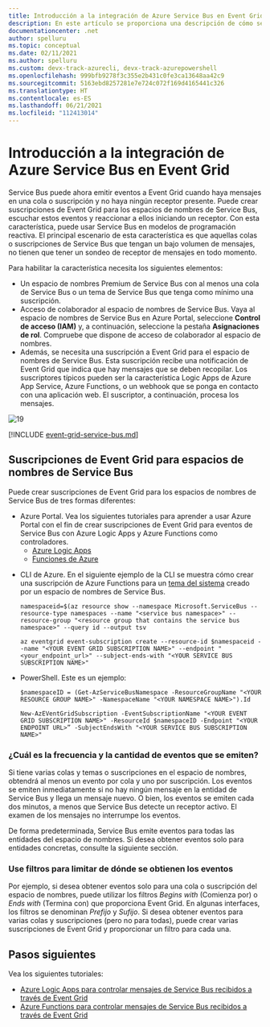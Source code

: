 ```yaml
---
title: Introducción a la integración de Azure Service Bus en Event Grid | Microsoft Docs
description: En este artículo se proporciona una descripción de cómo se integra la mensajería de Azure Service Bus con Azure Event Grid.
documentationcenter: .net
author: spelluru
ms.topic: conceptual
ms.date: 02/11/2021
ms.author: spelluru
ms.custom: devx-track-azurecli, devx-track-azurepowershell
ms.openlocfilehash: 999bfb9278f3c355e2b431c0fe3ca13648aa42c9
ms.sourcegitcommit: 5163ebd8257281e7e724c072f169d4165441c326
ms.translationtype: HT
ms.contentlocale: es-ES
ms.lasthandoff: 06/21/2021
ms.locfileid: "112413014"
---
```

# <a name="azure-service-bus-to-event-grid-integration-overview"></a>Introducción a la integración de Azure Service Bus en Event Grid
Service Bus puede ahora emitir eventos a Event Grid cuando haya mensajes en una cola o suscripción y no haya ningún receptor presente. Puede crear suscripciones de Event Grid para los espacios de nombres de Service Bus, escuchar estos eventos y reaccionar a ellos iniciando un receptor. Con esta característica, puede usar Service Bus en modelos de programación reactiva. El principal escenario de esta característica es que aquellas colas o suscripciones de Service Bus que tengan un bajo volumen de mensajes, no tienen que tener un sondeo de receptor de mensajes en todo momento. 

Para habilitar la característica necesita los siguientes elementos:

* Un espacio de nombres Premium de Service Bus con al menos una cola de Service Bus o un tema de Service Bus que tenga como mínimo una suscripción.
* Acceso de colaborador al espacio de nombres de Service Bus. Vaya al espacio de nombres de Service Bus en Azure Portal, seleccione **Control de acceso (IAM)** y, a continuación, seleccione la pestaña **Asignaciones de rol**. Compruebe que dispone de acceso de colaborador al espacio de nombres. 
* Además, se necesita una suscripción a Event Grid para el espacio de nombres de Service Bus. Esta suscripción recibe una notificación de Event Grid que indica que hay mensajes que se deben recopilar. Los suscriptores típicos pueden ser la característica Logic Apps de Azure App Service, Azure Functions, o un webhook que se ponga en contacto con una aplicación web. El suscriptor, a continuación, procesa los mensajes. 

![19][]

[!INCLUDE [event-grid-service-bus.md](./includes/event-grid-service-bus.md)]

## <a name="event-grid-subscriptions-for-service-bus-namespaces"></a>Suscripciones de Event Grid para espacios de nombres de Service Bus
Puede crear suscripciones de Event Grid para los espacios de nombres de Service Bus de tres formas diferentes:

- Azure Portal. Vea los siguientes tutoriales para aprender a usar Azure Portal con el fin de crear suscripciones de Event Grid para eventos de Service Bus con Azure Logic Apps y Azure Functions como controladores. 
    - [Azure Logic Apps](service-bus-to-event-grid-integration-example.md#receive-messages-by-using-logic-apps)
    - [Funciones de Azure](service-bus-to-event-grid-integration-function.md#connect-the-function-and-namespace-via-event-grid)
* CLI de Azure. En el siguiente ejemplo de la CLI se muestra cómo crear una suscripción de Azure Functions para un [tema del sistema](../event-grid/system-topics.md) creado por un espacio de nombres de Service Bus.

     ```azurecli-interactive
    namespaceid=$(az resource show --namespace Microsoft.ServiceBus --resource-type namespaces --name "<service bus namespace>" --resource-group "<resource group that contains the service bus namespace>" --query id --output tsv
    
    az eventgrid event-subscription create --resource-id $namespaceid --name "<YOUR EVENT GRID SUBSCRIPTION NAME>" --endpoint "<your_endpoint_url>" --subject-ends-with "<YOUR SERVICE BUS SUBSCRIPTION NAME>"
    ```
- PowerShell. Este es un ejemplo:
    ```powershell-interactive
    $namespaceID = (Get-AzServiceBusNamespace -ResourceGroupName "<YOUR RESOURCE GROUP NAME>" -NamespaceName "<YOUR NAMESPACE NAME>").Id
    
    New-AzEVentGridSubscription -EventSubscriptionName "<YOUR EVENT GRID SUBSCRIPTION NAME>" -ResourceId $namespaceID -Endpoint "<YOUR ENDPOINT URL>” -SubjectEndsWith "<YOUR SERVICE BUS SUBSCRIPTION NAME>"
    ```
### <a name="how-many-events-are-emitted-and-how-often"></a>¿Cuál es la frecuencia y la cantidad de eventos que se emiten?

Si tiene varias colas y temas o suscripciones en el espacio de nombres, obtendrá al menos un evento por cola y uno por suscripción. Los eventos se emiten inmediatamente si no hay ningún mensaje en la entidad de Service Bus y llega un mensaje nuevo. O bien, los eventos se emiten cada dos minutos, a menos que Service Bus detecte un receptor activo. El examen de los mensajes no interrumpe los eventos.

De forma predeterminada, Service Bus emite eventos para todas las entidades del espacio de nombres. Si desea obtener eventos solo para entidades concretas, consulte la siguiente sección.

### <a name="use-filters-to-limit-where-you-get-events-from"></a>Use filtros para limitar de dónde se obtienen los eventos

Por ejemplo, si desea obtener eventos solo para una cola o suscripción del espacio de nombres, puede utilizar los filtros *Begins with* (Comienza por) o *Ends with* (Termina con) que proporciona Event Grid. En algunas interfaces, los filtros se denominan *Prefijo* y *Sufijo*. Si desea obtener eventos para varias colas y suscripciones (pero no para todas), puede crear varias suscripciones de Event Grid y proporcionar un filtro para cada una.

## <a name="next-steps"></a>Pasos siguientes
Vea los siguientes tutoriales: 
- [Azure Logic Apps para controlar mensajes de Service Bus recibidos a través de Event Grid](service-bus-to-event-grid-integration-example.md#receive-messages-by-using-logic-apps)
- [Azure Functions para controlar mensajes de Service Bus recibidos a través de Event Grid](service-bus-to-event-grid-integration-function.md#connect-the-function-and-namespace-via-event-grid)

[1]: ./media/service-bus-to-event-grid-integration-concept/sbtoeventgrid1.png
[19]: ./media/service-bus-to-event-grid-integration-concept/sbtoeventgriddiagram.png
[8]: ./media/service-bus-to-event-grid-integration-example/sbtoeventgrid8.png
[9]: ./media/service-bus-to-event-grid-integration-example/sbtoeventgrid9.png
[20]: ./media/service-bus-to-event-grid-integration-example/sbtoeventgridportal.png
[21]: ./media/service-bus-to-event-grid-integration-example/sbtoeventgridportal2.png
